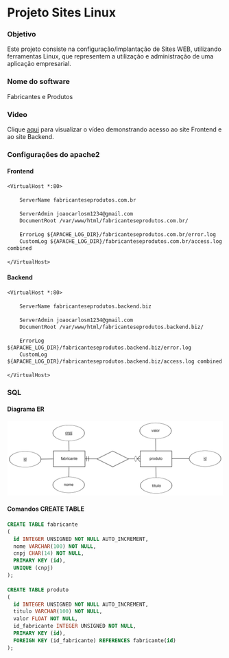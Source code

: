 # Projeto Sites Linux

### Objetivo

Este projeto consiste na configuração/implantação de Sites WEB, utilizando ferramentas Linux, que representem a utilização e administração de uma aplicação empresarial.

### Nome do software

Fabricantes e Produtos

### Video

Clique [aqui](https://youtu.be/UNWNOkNERfc) para visualizar o vídeo demonstrando acesso ao site Frontend e ao site Backend.

### Configurações do apache2

#### Frontend

```
<VirtualHost *:80>

    ServerName fabricanteseprodutos.com.br

    ServerAdmin joaocarlosm1234@gmail.com
    DocumentRoot /var/www/html/fabricanteseprodutos.com.br/

    ErrorLog ${APACHE_LOG_DIR}/fabricanteseprodutos.com.br/error.log
    CustomLog ${APACHE_LOG_DIR}/fabricanteseprodutos.com.br/access.log combined

</VirtualHost>

```

#### Backend

```
<VirtualHost *:80>

    ServerName fabricanteseprodutos.backend.biz

    ServerAdmin joaocarlosm1234@gmail.com
    DocumentRoot /var/www/html/fabricanteseprodutos.backend.biz/

    ErrorLog ${APACHE_LOG_DIR}/fabricanteseprodutos.backend.biz/error.log
    CustomLog ${APACHE_LOG_DIR}/fabricanteseprodutos.backend.biz/access.log combined

</VirtualHost>

```

### SQL

#### Diagrama ER

![er](confs-mysql/er.png)

#### Comandos CREATE TABLE

```sql
CREATE TABLE fabricante
(
  id INTEGER UNSIGNED NOT NULL AUTO_INCREMENT,
  nome VARCHAR(100) NOT NULL,
  cnpj CHAR(14) NOT NULL,
  PRIMARY KEY (id),
  UNIQUE (cnpj)
);

CREATE TABLE produto
(
  id INTEGER UNSIGNED NOT NULL AUTO_INCREMENT,
  titulo VARCHAR(100) NOT NULL,
  valor FLOAT NOT NULL,
  id_fabricante INTEGER UNSIGNED NOT NULL,
  PRIMARY KEY (id),
  FOREIGN KEY (id_fabricante) REFERENCES fabricante(id)
);
```
